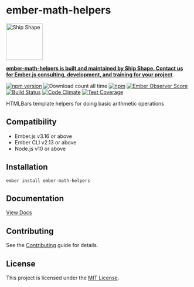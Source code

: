 # ember-math-helpers

<a href="https://shipshape.io/"><img src="http://i.imgur.com/KVqNjgO.png" alt="Ship Shape" width="100" height="100"/></a>

**[ember-math-helpers is built and maintained by Ship Shape. Contact us for Ember.js consulting, development, and training for your project](https://shipshape.io/ember-consulting/)**.

[![npm version](https://badge.fury.io/js/ember-math-helpers.svg)](http://badge.fury.io/js/ember-math-helpers)
![Download count all time](https://img.shields.io/npm/dt/ember-math-helpers.svg)
[![npm](https://img.shields.io/npm/dm/ember-math-helpers.svg)]()
[![Ember Observer Score](http://emberobserver.com/badges/ember-math-helpers.svg)](http://emberobserver.com/addons/ember-math-helpers)
[![Build Status](https://travis-ci.org/shipshapecode/ember-math-helpers.svg?branch=master)](https://travis-ci.org/shipshapecode/ember-math-helpers)
[![Code Climate](https://codeclimate.com/github/shipshapecode/ember-math-helpers/badges/gpa.svg)](https://codeclimate.com/github/shipshapecode/ember-math-helpers)
[![Test Coverage](https://codeclimate.com/github/shipshapecode/ember-math-helpers/badges/coverage.svg)](https://codeclimate.com/github/shipshapecode/ember-math-helpers/coverage)

HTMLBars template helpers for doing basic arithmetic operations

Compatibility
------------------------------------------------------------------------------

* Ember.js v3.16 or above
* Ember CLI v2.13 or above
* Node.js v10 or above

Installation
------------------------------------------------------------------------------

`ember install ember-math-helpers`

Documentation
------------------------------------------------------------------------------
[View Docs](https://shipshapecode.github.io/ember-math-helpers/)

Contributing
------------------------------------------------------------------------------

See the [Contributing](CONTRIBUTING.md) guide for details.


License
------------------------------------------------------------------------------

This project is licensed under the [MIT License](LICENSE.md).
